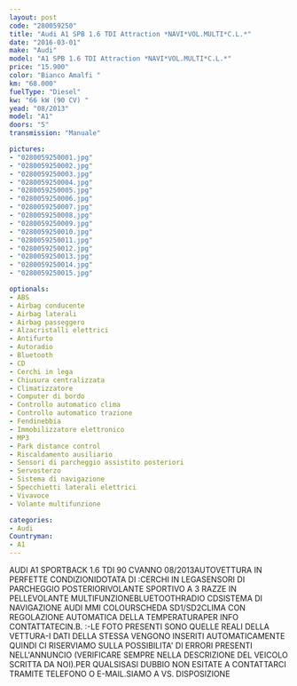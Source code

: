 ```yaml
---
layout: post
code: "280059250"
title: "Audi A1 SPB 1.6 TDI Attraction *NAVI*VOL.MULTI*C.L.*"
date: "2016-03-01"
make: "Audi"
model: "A1 SPB 1.6 TDI Attraction *NAVI*VOL.MULTI*C.L.*"
price: "15.900"
color: "Bianco Amalfi "
km: "68.000"
fuelType: "Diesel"
kw: "66 kW (90 CV) "
yead: "08/2013"
model: "A1"
doors: "5"
transmission: "Manuale"

pictures:
- "0280059250001.jpg"
- "0280059250002.jpg"
- "0280059250003.jpg"
- "0280059250004.jpg"
- "0280059250005.jpg"
- "0280059250006.jpg"
- "0280059250007.jpg"
- "0280059250008.jpg"
- "0280059250009.jpg"
- "0280059250010.jpg"
- "0280059250011.jpg"
- "0280059250012.jpg"
- "0280059250013.jpg"
- "0280059250014.jpg"
- "0280059250015.jpg"

optionals:
- ABS
- Airbag conducente
- Airbag laterali
- Airbag passeggero
- Alzacristalli elettrici
- Antifurto
- Autoradio
- Bluetooth
- CD
- Cerchi in lega
- Chiusura centralizzata
- Climatizzatore
- Computer di bordo
- Controllo automatico clima
- Controllo automatico trazione
- Fendinebbia
- Immobilizzatore elettronico
- MP3
- Park distance control
- Riscaldamento ausiliario
- Sensori di parcheggio assistito posteriori
- Servosterzo
- Sistema di navigazione
- Specchietti laterali elettrici
- Vivavoce
- Volante multifunzione

categories:
- Audi
Countryman:
- A1
---
```

AUDI A1 SPORTBACK 1.6 TDI 90 CVANNO 08/2013AUTOVETTURA IN PERFETTE CONDIZIONIDOTATA DI :CERCHI IN LEGASENSORI DI PARCHEGGIO POSTERIORIVOLANTE SPORTIVO A 3 RAZZE IN PELLEVOLANTE MULTIFUNZIONEBLUETOOTHRADIO CDSISTEMA DI NAVIGAZIONE AUDI MMI COLOURSCHEDA SD1/SD2CLIMA CON REGOLAZIONE AUTOMATICA DELLA TEMPERATURAPER INFO CONTATTATECIN.B. :-LE FOTO PRESENTI SONO QUELLE REALI DELLA VETTURA-I DATI DELLA STESSA VENGONO INSERITI AUTOMATICAMENTE QUINDI CI RISERVIAMO SULLA POSSIBILITA' DI ERRORI PRESENTI NELL'ANNUNCIO (VERIFICARE SEMPRE NELLA DESCRIZIONE DEL VEICOLO SCRITTA DA NOI).PER QUALSISASI DUBBIO NON ESITATE A CONTATTARCI TRAMITE TELEFONO O E-MAIL.SIAMO A VS. DISPOSIZIONE